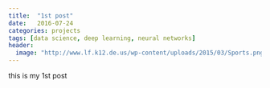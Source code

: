 ```yaml
---
title:  "1st post"
date:   2016-07-24
categories: projects
tags: [data science, deep learning, neural networks]
header:
  image: "http://www.lf.k12.de.us/wp-content/uploads/2015/03/Sports.png"
---
```


this is my 1st post